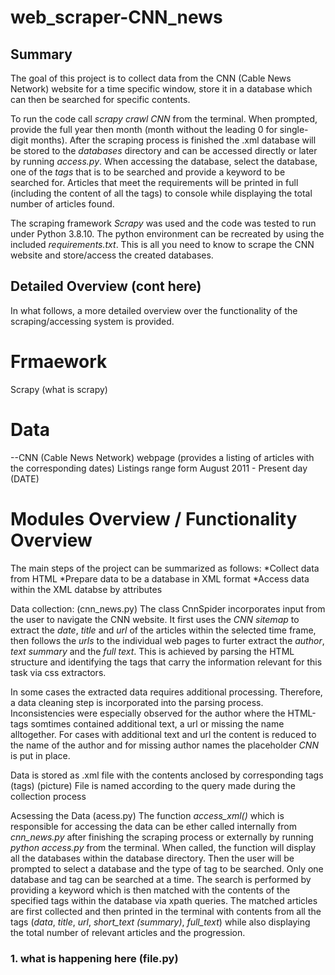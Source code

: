 # web_scraper-CNN_news

## Summary
The goal of this project is to collect data from the CNN (Cable News Network) website for a time specific window, store it in a database which can then be searched for specific contents.

To run the code call _scrapy crawl CNN_ from the terminal. When prompted, provide the full year then month (month without the leading 0 for single-digit months).
After the scraping process is finished the .xml database will be stored to the _databases_ directory and can be accessed directly or later by running _access.py_.
When accessing the database, select the database, one of the _tags_ that is to be searched and provide a keyword to be searched for.
Articles that meet the requirements will be printed in full (including the content of all the tags) to console while displaying the total number of articles found.

The scraping framework _Scrapy_ was used and the code was tested to run under Python 3.8.10. The python environment can be recreated by using the included _requirements.txt_.
This is all you need to know to scrape the CNN website and store/access the created databases.

## Detailed Overview (cont here)
In what follows, a more detailed overview over the functionality of the scraping/accessing system is provided.

# Frmaework
Scrapy (what is scrapy)

# Data
--CNN (Cable News Network) webpage
(provides a listing of articles with the corresponding dates)
Listings range form August 2011 - Present day (DATE)

# Modules Overview / Functionality Overview

The main steps of the project can be summarized as follows:
*Collect data from HTML
*Prepare data to be a database in XML format
*Access data within the XML databse by attributes

Data collection: (cnn_news.py)
The class CnnSpider incorporates input from the user to navigate the CNN website. It first uses the _CNN sitemap_ to extract the _date_, _title_ and _url_ of the articles within the selected time frame, then follows the _urls_ to the individual web pages to furter extract the _author_, _text summary_ and the _full text_. This is achieved by parsing the HTML structure and identifying the tags that carry the information relevant for this task via css extractors.

In some cases the extracted data requires additional processing. Therefore, a data cleaning step is incorporated into the parsing process. Inconsistencies were especially observed for the author where the HTML-tags somtimes contained additional text, a url or missing the name alltogether.
For cases with additional text and url the content is reduced to the name of the author and for missing author names the placeholder _CNN_ is put in place.

Data is stored as .xml file with the contents anclosed by corresponding tags (tags)
(picture)
File is named according to the query made during the collection process

Acsessing the Data (acess.py)
The function _access_xml()_ which is responsible for accessing the data can be ether called internally from _cnn_news.py_ after finishing the scraping process or externally by running _python access.py_ from the terminal.
When called, the function will display all the databases within the database directory. Then the user will be prompted to select a database and the type of tag to be searched. Only one database and tag can be searched at a time. The search is performed by providing a keyword which is then matched with the contents of the specified tags within the database via xpath queries.
The matched articles are first collected and then printed in the terminal with contents from all the tags (_data_, _title_, _url_, _short_text (summary)_, _full_text_) while also displaying the total number of relevant articles and the progression.

### 1. what is happening here (file.py)
